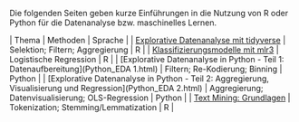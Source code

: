 Die folgenden Seiten geben kurze Einführungen in die Nutzung von R oder Python für die Datenanalyse bzw. maschinelles Lernen.

| Thema | Methoden | Sprache |
| [Explorative Datenanalyse mit tidyverse](EDA.html) | Selektion; Filtern; Aggregierung | R |
| [Klassifizierungsmodelle mit mlr3](mlr3_klassifizierung_einfuehrung.html) | Logistische Regression | R |
| [Explorative Datenanalyse in Python - Teil 1: Datenaufbereitung](Python_EDA 1.html) | Filtern; Re-Kodierung; Binning | Python |
| [Explorative Datenanalyse in Python - Teil 2: Aggregierung, Visualisierung und Regression](Python_EDA 2.html) | Aggregierung; Datenvisualisierung; OLS-Regression | Python |
| [Text Mining: Grundlagen](tm_basics.html) | Tokenization; Stemming/Lemmatization | R |
